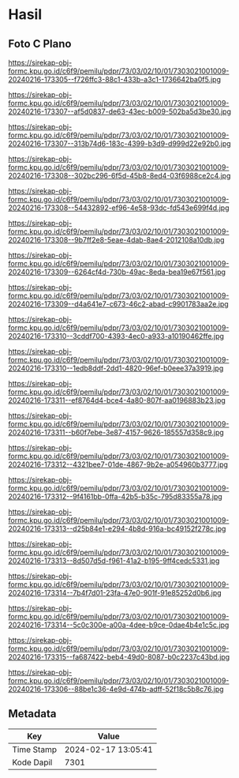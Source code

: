 # Hasil

## Foto C Plano

https://sirekap-obj-formc.kpu.go.id/c6f9/pemilu/pdpr/73/03/02/10/01/7303021001009-20240216-173305--f726ffc3-88c1-433b-a3c1-1736642ba0f5.jpg

https://sirekap-obj-formc.kpu.go.id/c6f9/pemilu/pdpr/73/03/02/10/01/7303021001009-20240216-173307--af5d0837-de63-43ec-b009-502ba5d3be30.jpg

https://sirekap-obj-formc.kpu.go.id/c6f9/pemilu/pdpr/73/03/02/10/01/7303021001009-20240216-173307--313b74d6-183c-4399-b3d9-d999d22e92b0.jpg

https://sirekap-obj-formc.kpu.go.id/c6f9/pemilu/pdpr/73/03/02/10/01/7303021001009-20240216-173308--302bc296-6f5d-45b8-8ed4-03f6988ce2c4.jpg

https://sirekap-obj-formc.kpu.go.id/c6f9/pemilu/pdpr/73/03/02/10/01/7303021001009-20240216-173308--54432892-ef96-4e58-93dc-fd543e699f4d.jpg

https://sirekap-obj-formc.kpu.go.id/c6f9/pemilu/pdpr/73/03/02/10/01/7303021001009-20240216-173308--9b7ff2e8-5eae-4dab-8ae4-2012108a10db.jpg

https://sirekap-obj-formc.kpu.go.id/c6f9/pemilu/pdpr/73/03/02/10/01/7303021001009-20240216-173309--6264cf4d-730b-49ac-8eda-bea19e67f561.jpg

https://sirekap-obj-formc.kpu.go.id/c6f9/pemilu/pdpr/73/03/02/10/01/7303021001009-20240216-173309--d4a641e7-c673-46c2-abad-c9901783aa2e.jpg

https://sirekap-obj-formc.kpu.go.id/c6f9/pemilu/pdpr/73/03/02/10/01/7303021001009-20240216-173310--3cddf700-4393-4ec0-a933-a10190462ffe.jpg

https://sirekap-obj-formc.kpu.go.id/c6f9/pemilu/pdpr/73/03/02/10/01/7303021001009-20240216-173310--1edb8ddf-2dd1-4820-96ef-b0eee37a3919.jpg

https://sirekap-obj-formc.kpu.go.id/c6f9/pemilu/pdpr/73/03/02/10/01/7303021001009-20240216-173311--ef8764d4-bce4-4a80-807f-aa0196883b23.jpg

https://sirekap-obj-formc.kpu.go.id/c6f9/pemilu/pdpr/73/03/02/10/01/7303021001009-20240216-173311--b60f7ebe-3e87-4157-9626-185557d358c9.jpg

https://sirekap-obj-formc.kpu.go.id/c6f9/pemilu/pdpr/73/03/02/10/01/7303021001009-20240216-173312--4321bee7-01de-4867-9b2e-a054960b3777.jpg

https://sirekap-obj-formc.kpu.go.id/c6f9/pemilu/pdpr/73/03/02/10/01/7303021001009-20240216-173312--9f4161bb-0ffa-42b5-b35c-795d83355a78.jpg

https://sirekap-obj-formc.kpu.go.id/c6f9/pemilu/pdpr/73/03/02/10/01/7303021001009-20240216-173313--d25b84e1-e294-4b8d-916a-bc49152f278c.jpg

https://sirekap-obj-formc.kpu.go.id/c6f9/pemilu/pdpr/73/03/02/10/01/7303021001009-20240216-173313--8d507d5d-f961-41a2-b195-9ff4cedc5331.jpg

https://sirekap-obj-formc.kpu.go.id/c6f9/pemilu/pdpr/73/03/02/10/01/7303021001009-20240216-173314--7b4f7d01-23fa-47e0-901f-91e85252d0b6.jpg

https://sirekap-obj-formc.kpu.go.id/c6f9/pemilu/pdpr/73/03/02/10/01/7303021001009-20240216-173314--5c0c300e-a00a-4dee-b9ce-0dae4b4e1c5c.jpg

https://sirekap-obj-formc.kpu.go.id/c6f9/pemilu/pdpr/73/03/02/10/01/7303021001009-20240216-173315--fa687422-beb4-49d0-8087-b0c2237c43bd.jpg

https://sirekap-obj-formc.kpu.go.id/c6f9/pemilu/pdpr/73/03/02/10/01/7303021001009-20240216-173306--88be1c36-4e9d-474b-adff-52f18c5b8c76.jpg


## Metadata

| Key        | Value               |
| ---------- | ------------------- |
| Time Stamp | 2024-02-17 13:05:41 |
| Kode Dapil | 7301                |



